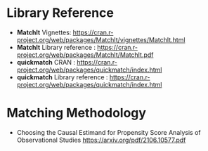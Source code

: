 # Library Reference

- __MatchIt__ Vignettes: https://cran.r-project.org/web/packages/MatchIt/vignettes/MatchIt.html
- __MatchIt__ Library reference : https://cran.r-project.org/web/packages/MatchIt/MatchIt.pdf
- __quickmatch__ CRAN : https://cran.r-project.org/web/packages/quickmatch/index.html
- __quickmatch__ Library reference : https://cran.r-project.org/web/packages/quickmatch/index.html

# Matching Methodology 
- Choosing the Causal Estimand for Propensity Score Analysis of Observational Studies
https://arxiv.org/pdf/2106.10577.pdf